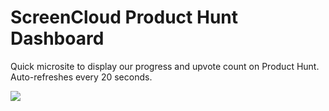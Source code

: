 # ScreenCloud Product Hunt Dashboard

Quick microsite to display our progress and upvote count on Product Hunt. Auto-refreshes every 20 seconds.

![](https://i.imgur.com/YKn3Gsf.png)
